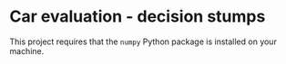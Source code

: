 # Car evaluation - decision stumps

This project requires that the `numpy`
Python package is installed on your
machine.
